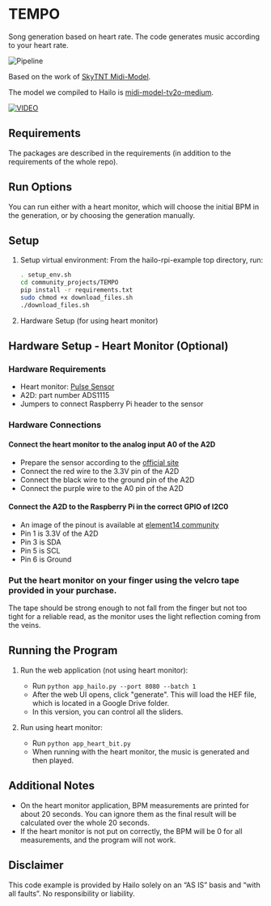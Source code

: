 # TEMPO

Song generation based on heart rate. The code generates music according to your heart rate.

![Pipeline](https://i.imgur.com/VhYneIl.png)

Based on the work of [SkyTNT Midi-Model](https://github.com/SkyTNT/midi-model).

The model we compiled to Hailo is [midi-model-tv2o-medium](https://huggingface.co/skytnt/midi-model-tv2o-medium).

[![VIDEO](https://img.youtube.com/vi/xX3PSgciWHs/1.jpg)](https://www.youtube.com/watch?v=xX3PSgciWHs)

## Requirements

The packages are described in the requirements (in addition to the requirements of the whole repo).

## Run Options

You can run either with a heart monitor, which will choose the initial BPM in the generation, or by choosing the generation manually.

## Setup

1. Setup virtual environment:
   From the hailo-rpi-example top directory, run:
    ```bash
    . setup_env.sh
    cd community_projects/TEMPO
    pip install -r requirements.txt
    sudo chmod +x download_files.sh
    ./download_files.sh
    ```
2. Hardware Setup (for using heart monitor)

## Hardware Setup - Heart Monitor (Optional)
### Hardware Requirements
- Heart monitor: [Pulse Sensor](https://pulsesensor.com/)
- A2D: part number ADS1115
- Jumpers to connect Raspberry Pi header to the sensor

### Hardware Connections
#### Connect the heart monitor to the analog input A0 of the A2D
- Prepare the sensor according to the [official site](https://cdn.shopify.com/s/files/1/0100/6632/files/PulseSensor_Datasheet_2024-Nov.pdf?v=1732032216)
- Connect the red wire to the 3.3V pin of the A2D
- Connect the black wire to the ground pin of the A2D
- Connect the purple wire to the A0 pin of the A2D

#### Connect the A2D to the Raspberry Pi in the correct GPIO of I2C0
- An image of the pinout is available at [element14 community](https://community.element14.com/products/raspberry-pi/m/files/148385)
- Pin 1 is 3.3V of the A2D
- Pin 3 is SDA
- Pin 5 is SCL
- Pin 6 is Ground

### Put the heart monitor on your finger using the velcro tape provided in your purchase.
The tape should be strong enough to not fall from the finger but not too tight for a reliable read, as the monitor uses the light reflection coming from the veins.

## Running the Program

1. Run the web application (not using heart monitor):
    - Run `python app_hailo.py --port 8080 --batch 1`
    - After the web UI opens, click "generate". This will load the HEF file, which is located in a Google Drive folder.
    - In this version, you can control all the sliders.

2. Run using heart monitor:
    - Run `python app_heart_bit.py`
    - When running with the heart monitor, the music is generated and then played.

## Additional Notes

- On the heart monitor application, BPM measurements are printed for about 20 seconds. You can ignore them as the final result will be calculated over the whole 20 seconds.
- If the heart monitor is not put on correctly, the BPM will be 0 for all measurements, and the program will not work.

## Disclaimer

This code example is provided by Hailo solely on an “AS IS” basis and “with all faults”. No responsibility or liability.
